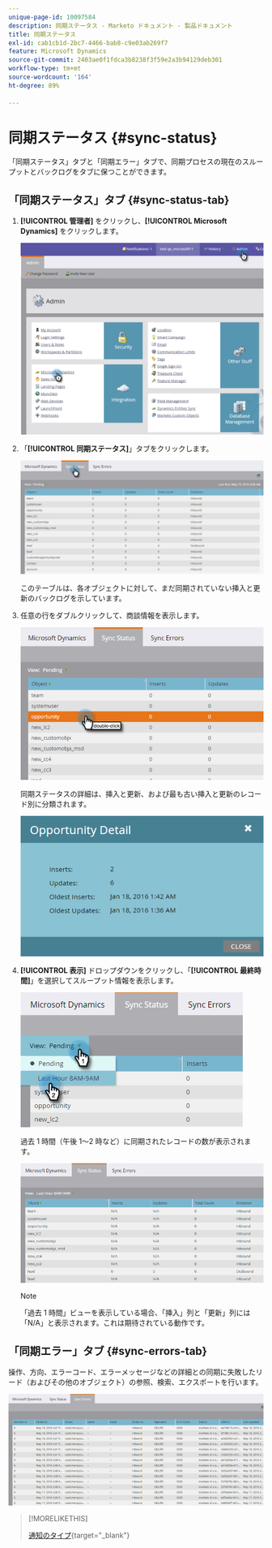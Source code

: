 ```yaml
---
unique-page-id: 10097584
description: 同期ステータス - Marketo ドキュメント - 製品ドキュメント
title: 同期ステータス
exl-id: cab1cb1d-2bc7-4466-bab8-c9e03ab269f7
feature: Microsoft Dynamics
source-git-commit: 2403ae0f1fdca3b8238f3f59e2a3b94129deb301
workflow-type: tm+mt
source-wordcount: '164'
ht-degree: 89%

---
```


# 同期ステータス {#sync-status}

「同期ステータス」タブと「同期エラー」タブで、同期プロセスの現在のスループットとバックログをタブに保つことができます。

## 「同期ステータス」タブ {#sync-status-tab}

1. **[!UICONTROL 管理者]** をクリックし、**[!UICONTROL Microsoft Dynamics]** をクリックします。

   ![](assets/image2016-1-20-11-3a34-3a14.png)

1. 「**[!UICONTROL 同期ステータス]**」タブをクリックします。

   ![](assets/image2016-5-19-10-3a1-3a11.png)

   このテーブルは、各オブジェクトに対して、まだ同期されていない挿入と更新のバックログを示しています。

1. 任意の行をダブルクリックして、商談情報を表示します。

   ![](assets/image2016-5-19-10-3a3-3a21.png)

   同期ステータスの詳細は、挿入と更新、および最も古い挿入と更新のレコード別に分類されます。

   ![](assets/image2016-1-22-10-3a51-3a10.png)

1. **[!UICONTROL 表示]** ドロップダウンをクリックし、「**[!UICONTROL 最終時間]**」を選択してスループット情報を表示します。

   ![](assets/image2016-5-19-10-3a20-3a7.png)

   過去 1 時間（午後 1～2 時など）に同期されたレコードの数が表示されます。

   ![](assets/image2016-5-19-10-3a22-3a15.png)

   >[!NOTE]
   >
   >「過去 1 時間」ビューを表示している場合、「挿入」列と「更新」列には「N/A」と表示されます。これは期待されている動作です。

## 「同期エラー」タブ {#sync-errors-tab}

操作、方向、エラーコード、エラーメッセージなどの詳細との同期に失敗したリード（およびその他のオブジェクト）の参照、検索、エクスポートを行います。

![](assets/image2016-5-19-10-3a26-3a35.png)

>[!MORELIKETHIS]
>
>[通知のタイプ](/help/marketo/product-docs/core-marketo-concepts/miscellaneous/understanding-notifications/notification-types.md){target="_blank"}
